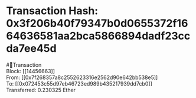 
Transaction Hash: 0x3f206b40f79347b0d0655372f1664636581aa2bca5866894dadf23ccda7ee45d
====================================================================================
  
#💸Transaction  
Block: [[14456663]]  
From: [[0x7f268357a8c2552623316e2562d90e642bb538e5]]  
To: [[0x072453c55d97eb46723ed989b435217939dd7cb0]]  
Transferred: 0.230325 Ether